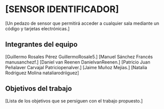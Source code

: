 # [SENSOR IDENTIFICADOR]

[Un pedazo de sensor que permitirá acceder a cualquier sala mediante un código y tarjetas electrónicas.]

## Integrantes del equipo

[Guillermo Rosales Pérez GuillermoRosale5.]
[Manuel Sánchez Francés manusanchezf.]
[Daniel van Reenen DanielvanReenen.]
[Patricio Juan Peñalaver Carvajal Patriciopenalver.]
[Jaime Muñoz Mejías.]
[Natalia Rodriguez Molina nataliarodriiguez]

## Objetivos del trabajo

[Lista de los objetivos que se persiguen con el trabajo propuesto.]

